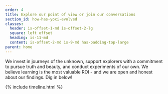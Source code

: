 ```yaml
---
order: 4
title: Explore our point of view or join our conversations
section_id: how-has-yoxi-evolved
classes:
  header: is-offset-1-md is-offset-2-lg
  square: left offset
  heading: is-11-md
  content: is-offset-2-md is-9-md has-padding-top-large
parent: home
---
```


We invest in journeys of the unknown, support explorers with a commitment to pursue truth and beauty, and conduct experiments of our own. We believe learning is the most valuable ROI - and we are open and honest about our findings. Dig in below!

{% include timeline.html %}
